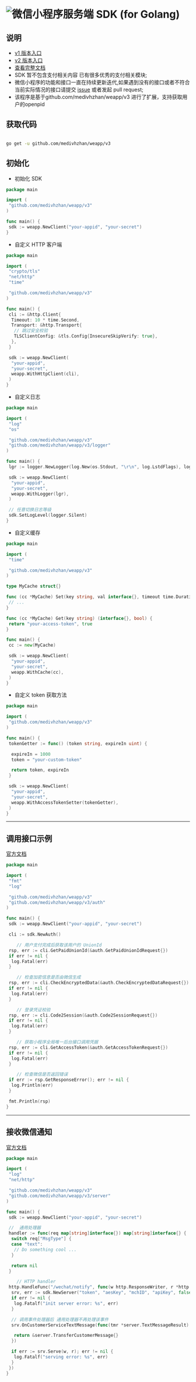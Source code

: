 # ![微信小程序服务端 SDK (for Golang)](https://repository-images.githubusercontent.com/126961623/e561e692-7eac-4cd1-955b-f4fe3ff6f7b7)

## 说明

- [v1 版本入口](https://github.com/medivhzhan/weapp/tree/v1)
- [v2 版本入口](https://github.com/medivhzhan/weapp/tree/v2)
- [查看完整文档](https://pkg.go.dev/github.com/medivhzhan/weapp/v3)
- SDK 暂不包含支付相关内容 已有很多优秀的支付相关模块;
- 微信小程序的功能和接口一直在持续更新迭代,如果遇到没有的接口或者不符合当前实际情况的接口请提交 [issue](https://github.com/royalrick/weapp/issues/new) 或者发起 pull request;
- 该程序是基于github.com/medivhzhan/weapp/v3 进行了扩展，支持获取用户的openpid
## 获取代码

```sh

go get -u github.com/medivhzhan/weapp/v3

```

## 初始化

- 初始化 SDK

```go
package main

import (
 "github.com/medivhzhan/weapp/v3"
)

func main() {
 sdk := weapp.NewClient("your-appid", "your-secret")
}
```

- 自定义 HTTP 客户端

```go
package main

import (
 "crypto/tls"
 "net/http"
 "time"

 "github.com/medivhzhan/weapp/v3"
)

func main() {
 cli := &http.Client{
  Timeout: 10 * time.Second,
  Transport: &http.Transport{
   // 跳过安全校验
   TLSClientConfig: &tls.Config{InsecureSkipVerify: true},
  },
 }

 sdk := weapp.NewClient(
  "your-appid",
  "your-secret",
  weapp.WithHttpClient(cli),
 )
}

```

- 自定义日志

```go
package main

import (
 "log"
 "os"

 "github.com/medivhzhan/weapp/v3"
 "github.com/medivhzhan/weapp/v3/logger"
)

func main() {
 lgr := logger.NewLogger(log.New(os.Stdout, "\r\n", log.LstdFlags), logger.Info, true)

 sdk := weapp.NewClient(
  "your-appid",
  "your-secret",
  weapp.WithLogger(lgr),
 )

 // 任意切换日志等级
 sdk.SetLogLevel(logger.Silent)
}

```

- 自定义缓存

```go
package main

import (
 "time"

 "github.com/medivhzhan/weapp/v3"
)

type MyCache struct{}

func (cc *MyCache) Set(key string, val interface{}, timeout time.Duration) {
 // ...
}

func (cc *MyCache) Get(key string) (interface{}, bool) {
 return "your-access-token", true
}

func main() {
 cc := new(MyCache)

 sdk := weapp.NewClient(
  "your-appid",
  "your-secret",
  weapp.WithCache(cc),
 )
}

```

- 自定义 token 获取方法

```go
package main

import (
 "github.com/medivhzhan/weapp/v3"
)

func main() {
 tokenGetter := func() (token string, expireIn uint) {

  expireIn = 1000
  token = "your-custom-token"

  return token, expireIn
 }

 sdk := weapp.NewClient(
  "your-appid",
  "your-secret",
  weapp.WithAccessTokenSetter(tokenGetter),
 )
}

```

---

## 调用接口示例

[官方文档](https://developers.weixin.qq.com/miniprogram/dev/api-backend/)

```go
package main

import (
 "fmt"
 "log"

 "github.com/medivhzhan/weapp/v3"
 "github.com/medivhzhan/weapp/v3/auth"
)

func main() {
 sdk := weapp.NewClient("your-appid", "your-secret")

 cli := sdk.NewAuth()

    // 用户支付完成后获取该用户的 UnionId
 rsp, err := cli.GetPaidUnionId(&auth.GetPaidUnionIdRequest{})
 if err != nil {
  log.Fatal(err)
 }

    // 检查加密信息是否由微信生成
 rsp, err := cli.CheckEncryptedData(&auth.CheckEncryptedDataRequest{})
 if err != nil {
  log.Fatal(err)
 }

    // 登录凭证校验
 rsp, err := cli.Code2Session(&auth.Code2SessionRequest{})
 if err != nil {
  log.Fatal(err)
 }

    // 获取小程序全局唯一后台接口调用凭据
 rsp, err := cli.GetAccessToken(&auth.GetAccessTokenRequest{})
 if err != nil {
  log.Fatal(err)
 }

    // 检查微信是否返回错误
 if err := rsp.GetResponseError(); err != nil {
  log.Println(err)
 }

 fmt.Println(rsp)
}

```

---

## 接收微信通知

[官方文档](https://developers.weixin.qq.com/miniprogram/dev/framework/server-ability/message-push.html#option-url)

```go
package main

import (
 "log"
 "net/http"

 "github.com/medivhzhan/weapp/v3"
 "github.com/medivhzhan/weapp/v3/server"
)

func main() {
 sdk := weapp.NewClient("your-appid", "your-secret")

 //  通用处理器
 handler := func(req map[string]interface{}) map[string]interface{} {
  switch req["MsgType"] {
  case "text":
   // Do something cool ...
  }

  return nil
 }

    // HTTP handler
 http.HandleFunc("/wechat/notify", func(w http.ResponseWriter, r *http.Request) {
  srv, err := sdk.NewServer("token", "aesKey", "mchID", "apiKey", false, handler)
  if err != nil {
   log.Fatalf("init server error: %s", err)
  }

  // 调用事件处理器后 通用处理器不再处理该事件
  srv.OnCustomerServiceTextMessage(func(tmr *server.TextMessageResult) *server.TransferCustomerMessage {

   return &server.TransferCustomerMessage{}
  })

  if err := srv.Serve(w, r); err != nil {
   log.Fatalf("serving error: %s", err)
  }
 })
}

```
